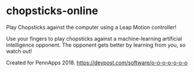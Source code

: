 # chopsticks-online
Play Chopsticks against the computer using a Leap Motion controller!

Use your fingers to play chopsticks against a machine-learning artificial intelligence opponent. The opponent gets better by learning from you, so watch out!

Created for PennApps 2018. https://devpost.com/software/o-o-o-o-o-o-o
